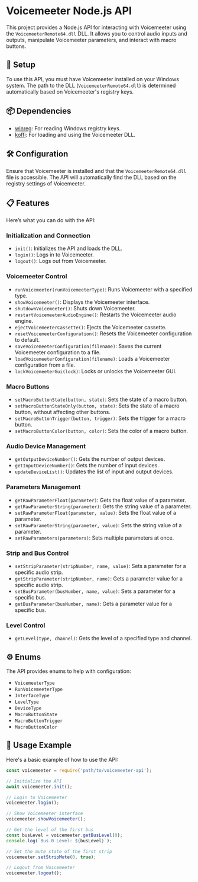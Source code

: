 # Voicemeeter Node.js API

This project provides a Node.js API for interacting with Voicemeeter using the `VoicemeeterRemote64.dll` DLL. It allows you to control audio inputs and outputs, manipulate Voicemeeter parameters, and interact with macro buttons.

## 🚀 **Setup**

To use this API, you must have Voicemeeter installed on your Windows system. The path to the DLL (`VoicemeeterRemote64.dll`) is determined automatically based on Voicemeeter's registry keys.

## 📦 **Dependencies**

- [winreg](https://www.npmjs.com/package/winreg): For reading Windows registry keys.
- [koffi](https://www.npmjs.com/package/koffi): For loading and using the Voicemeeter DLL.

## 🛠️ **Configuration**

Ensure that Voicemeeter is installed and that the `VoicemeeterRemote64.dll` file is accessible. The API will automatically find the DLL based on the registry settings of Voicemeeter.

## 📋 **Features**

Here’s what you can do with the API:

### Initialization and Connection
- `init()`: Initializes the API and loads the DLL.
- `login()`: Logs in to Voicemeeter.
- `logout()`: Logs out from Voicemeeter.

### Voicemeeter Control
- `runVoicemeeter(runVoicemeeterType)`: Runs Voicemeeter with a specified type.
- `showVoicemeeter()`: Displays the Voicemeeter interface.
- `shutdownVoicemeeter()`: Shuts down Voicemeeter.
- `restartVoicemeeterAudioEngine()`: Restarts the Voicemeeter audio engine.
- `ejectVoicemeeterCassette()`: Ejects the Voicemeeter cassette.
- `resetVoicemeeterConfiguration()`: Resets the Voicemeeter configuration to default.
- `saveVoicemeeterConfiguration(filename)`: Saves the current Voicemeeter configuration to a file.
- `loadVoicemeeterConfiguration(filename)`: Loads a Voicemeeter configuration from a file.
- `lockVoicemeeterGui(lock)`: Locks or unlocks the Voicemeeter GUI.

### Macro Buttons
- `setMacroButtonState(button, state)`: Sets the state of a macro button.
- `setMacroButtonStateOnly(button, state)`: Sets the state of a macro button, without affecting other buttons.
- `setMacroButtonTrigger(button, trigger)`: Sets the trigger for a macro button.
- `setMacroButtonColor(button, color)`: Sets the color of a macro button.

### Audio Device Management
- `getOutputDeviceNumber()`: Gets the number of output devices.
- `getInputDeviceNumber()`: Gets the number of input devices.
- `updateDeviceList()`: Updates the list of input and output devices.

### Parameters Management
- `getRawParameterFloat(parameter)`: Gets the float value of a parameter.
- `getRawParameterString(parameter)`: Gets the string value of a parameter.
- `setRawParameterFloat(parameter, value)`: Sets the float value of a parameter.
- `setRawParameterString(parameter, value)`: Sets the string value of a parameter.
- `setRawParameters(parameters)`: Sets multiple parameters at once.

### Strip and Bus Control
- `setStripParameter(stripNumber, name, value)`: Sets a parameter for a specific audio strip.
- `getStripParameter(stripNumber, name)`: Gets a parameter value for a specific audio strip.
- `setBusParameter(busNumber, name, value)`: Sets a parameter for a specific bus.
- `getBusParameter(busNumber, name)`: Gets a parameter value for a specific bus.

### Level Control
- `getLevel(type, channel)`: Gets the level of a specified type and channel.

## ⚙️ **Enums**

The API provides enums to help with configuration:

- `VoicemeeterType`
- `RunVoicemeeterType`
- `InterfaceType`
- `LevelType`
- `DeviceType`
- `MacroButtonState`
- `MacroButtonTrigger`
- `MacroButtonColor`

## 📝 **Usage Example**

Here's a basic example of how to use the API:

```javascript
const voicemeeter = require('path/to/voicemeeter-api');

// Initialize the API
await voicemeeter.init();

// Login to Voicemeeter
voicemeeter.login();

// Show Voicemeeter interface
voicemeeter.showVoicemeeter();

// Get the level of the first bus
const busLevel = voicemeeter.getBusLevel(0);
console.log(`Bus 0 Level: ${busLevel}`);

// Set the mute state of the first strip
voicemeeter.setStripMute(0, true);

// Logout from Voicemeeter
voicemeeter.logout();
